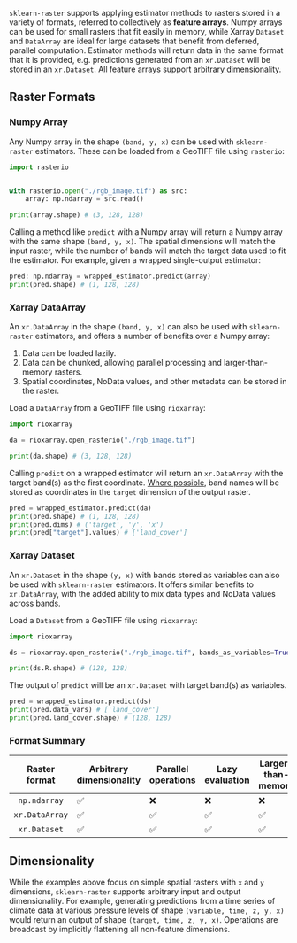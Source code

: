 `sklearn-raster` supports applying estimator methods to rasters stored in a variety of formats, referred to collectively as **feature arrays**. Numpy arrays can be used for small rasters that fit easily in memory, while Xarray `Dataset` and `DataArray` are ideal for large datasets that benefit from deferred, parallel computation. Estimator methods will return data in the same format that it is provided, e.g. predictions generated from an `xr.Dataset` will be stored in an `xr.Dataset`. All feature arrays support [arbitrary dimensionality](#dimensionality).

## Raster Formats

### Numpy Array

Any Numpy array in the shape `(band, y, x)` can be used with `sklearn-raster` estimators. These can be loaded from a GeoTIFF file using `rasterio`:

```python
import rasterio


with rasterio.open("./rgb_image.tif") as src:
    array: np.ndarray = src.read()

print(array.shape) # (3, 128, 128)
```

Calling a method like `predict` with a Numpy array will return a Numpy array with the same shape `(band, y, x)`. The spatial dimensions will match the input raster, while the number of bands will match the target data used to fit the estimator. For example, given a wrapped single-output estimator:

```python
pred: np.ndarray = wrapped_estimator.predict(array)
print(pred.shape) # (1, 128, 128) 
```

### Xarray DataArray

An `xr.DataArray` in the shape `(band, y, x)` can also be used with `sklearn-raster` estimators, and offers a number of benefits over a Numpy array:

1. Data can be loaded lazily.
2. Data can be chunked, allowing parallel processing and larger-than-memory rasters.
3. Spatial coordinates, NoData values, and other metadata can be stored in the raster.

Load a `DataArray` from a GeoTIFF file using `rioxarray`:

```python
import rioxarray

da = rioxarray.open_rasterio("./rgb_image.tif")

print(da.shape) # (3, 128, 128)
```

Calling `predict` on a wrapped estimator will return an `xr.DataArray` with the target band(s) as the first coordinate. [Where possible](metadata.md#band-names), band names will be stored as coordinates in the `target` dimension of the output raster.

```python
pred = wrapped_estimator.predict(da)
print(pred.shape) # (1, 128, 128)
print(pred.dims) # ('target', 'y', 'x')
print(pred["target"].values) # ['land_cover']
```

### Xarray Dataset

An `xr.Dataset` in the shape `(y, x)` with bands stored as variables can also be used with `sklearn-raster` estimators. It offers similar benefits to `xr.DataArray`, with the added ability to mix data types and NoData values across bands. 

Load a `Dataset` from a GeoTIFF file using `rioxarray`:

```python
import rioxarray

ds = rioxarray.open_rasterio("./rgb_image.tif", bands_as_variables=True)

print(ds.R.shape) # (128, 128)
```

The output of `predict` will be an `xr.Dataset` with target band(s) as variables.

```python
pred = wrapped_estimator.predict(ds)
print(pred.data_vars) # ['land_cover']
print(pred.land_cover.shape) # (128, 128)
```

### Format Summary

| Raster format | Arbitrary dimensionality | Parallel operations | Lazy evaluation | Larger-than-memory | Metadata attributes | Mixed variable types |
|:-------------:|--------------------------|---------------------|-----------------|--------------------|---------------------|----------------------|
| `np.ndarray` | ✅ |❌ | ❌ | ❌ | ❌ | ❌ |
| `xr.DataArray` | ✅ | ✅ | ✅ | ✅ | ✅ | ❌ |
| `xr.Dataset` | ✅ | ✅ | ✅ | ✅ | ✅ | ✅ |

## Dimensionality

While the examples above focus on simple spatial rasters with `x` and `y` dimensions, `sklearn-raster` supports arbitrary input and output dimensionality. For example, generating predictions from a time series of climate data at various pressure levels of shape `(variable, time, z, y, x)` would return an output of shape `(target, time, z, y, x)`. Operations are broadcast by implicitly flattening all non-feature dimensions.